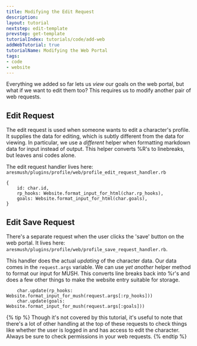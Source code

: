 ```yaml
---
title: Modifying the Edit Request
description: 
layout: tutorial
nextstep: edit-template
prevstep: get-template
tutorialIndex: tutorials/code/add-web
addWebTutorial: true
tutorialName: Modifying the Web Portal
tags:
- code
- website
---
```


Everything we added so far lets us *view* our goals on the web portal, but what if we want to edit them too?  This requires us to modify another pair of web requests.

## Edit Request

The edit request is used when someone wants to edit a character's profile.  It supplies the data for editing, which is subtly different from the data for viewing.  In particular, we use a *different* helper when formatting markdown data for input instead of output.  This helper converts %R's to linebreaks, but leaves ansi codes alone.

The edit request handler lives here:  `aresmush/plugins/profile/web/profile_edit_request_handler.rb`

    {
        id: char.id,
        rp_hooks: Website.format_input_for_html(char.rp_hooks),
        goals: Website.format_input_for_html(char.goals),
    }

## Edit Save Request

There's a separate request when the user clicks the 'save' button on the web portal.  It lives here: `aresmush/plugins/profile/web/profile_save_request_handler.rb`.

This handler does the actual *updating* of the character data.  Our data comes in the `request.args` variable.  We can use *yet another* helper method to format our input for MUSH.  This converts line breaks back into %r's and does a few other things to make the website entry suitable for storage.

        char.update(rp_hooks: Website.format_input_for_mush(request.args[:rp_hooks]))
        char.update(goals: Website.format_input_for_mush(request.args[:goals]))

{% tip %} 
Though it's not covered by this tutorial, it's useful to note that there's a lot of other handling at the top of these requests to check things like whether the user is logged in and has access to edit the character.  Always be sure to check permissions in your web requests.
{% endtip %}

